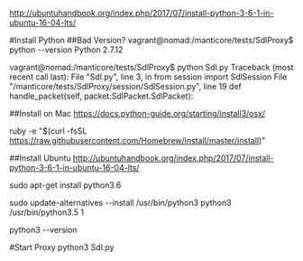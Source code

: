 http://ubuntuhandbook.org/index.php/2017/07/install-python-3-6-1-in-ubuntu-16-04-lts/


#Install Python
##Bad Version?
vagrant@nomad:/manticore/tests/SdlProxy$ python --version
Python 2.7.12

vagrant@nomad:/manticore/tests/SdlProxy$ python Sdl.py 
Traceback (most recent call last):
  File "Sdl.py", line 3, in <module>
    from session import SdlSession
  File "/manticore/tests/SdlProxy/session/SdlSession.py", line 19
    def handle_packet(self, packet:SdlPacket.SdlPacket):

##Install on Mac
https://docs.python-guide.org/starting/install3/osx/

ruby -e "$(curl -fsSL https://raw.githubusercontent.com/Homebrew/install/master/install)"


##Install Ubuntu
http://ubuntuhandbook.org/index.php/2017/07/install-python-3-6-1-in-ubuntu-16-04-lts/

sudo apt-get install python3.6

sudo update-alternatives --install /usr/bin/python3 python3 /usr/bin/python3.5 1


python3 --version




#Start Proxy
python3 Sdl.py 

